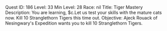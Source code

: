 Quest ID: 186
Level: 33
Min Level: 28
Race: nil
Title: Tiger Mastery
Description: You are learning, $c.Let us test your skills with the mature cats now. Kill 10 Stranglethorn Tigers this time out.
Objective: Ajeck Rouack of Nesingwary's Expedition wants you to kill 10 Stranglethorn Tigers.

